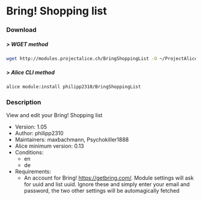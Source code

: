 # Bring! Shopping list

### Download

##### > WGET method
```bash
wget http://modules.projectalice.ch/BringShoppingList -O ~/ProjectAlice/system/moduleInstallTickets/BringShoppingList.install
```

##### > Alice CLI method
```bash
alice module:install philipp2310/BringShoppingList
```

### Description
View and edit your Bring! Shopping list

- Version: 1.05
- Author: philipp2310
- Maintainers: maxbachmann, Psychokiller1888
- Alice minimum version: 0.13
- Conditions:
  - en
  - de
- Requirements:
  - An account for Bring! https://getbring.com/. Module settings will ask for uuid and list uuid. Ignore these and simply enter your email and password, the two other settings will be automagically fetched
